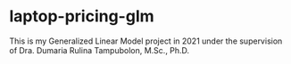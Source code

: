# laptop-pricing-glm
This is my Generalized Linear Model project in 2021 under the supervision of Dra. Dumaria Rulina Tampubolon, M.Sc., Ph.D.
